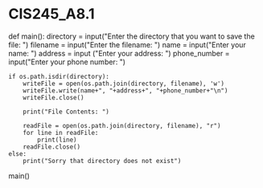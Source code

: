 # CIS245_A8.1
def main():
    directory = input("Enter the directory that you want to save the file: ")
    filename = input("Enter the filename: ")
    name = input("Enter your name: ")
    address = input ("Enter your address: ")
    phone_number = input("Enter your phone number: ")

    if os.path.isdir(directory):
        writeFile = open(os.path.join(directory, filename), 'w')
        writeFile.write(name+", "+address+", "+phone_number+"\n")
        writeFile.close()

        print("File Contents: ")

        readFile = open(os.path.join(directory, filename), "r")
        for line in readFile:
            print(line)
        readFile.close()
    else:
        print("Sorry that directory does not exist")
main()
